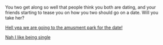 You two get along so well that people think you both are dating, and your friends starting to tease you on how you two should go on a date. Will you take her?

[Hell yea we are going to the amusment park for the date!](date.md)

[Nah I like being single](sadness.md)